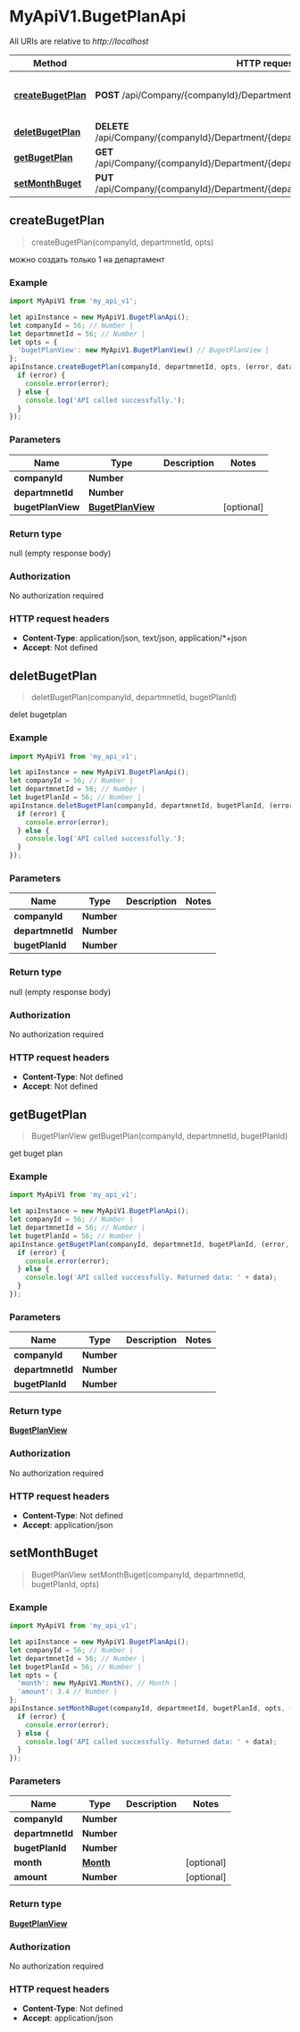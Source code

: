 # MyApiV1.BugetPlanApi

All URIs are relative to *http://localhost*

Method | HTTP request | Description
------------- | ------------- | -------------
[**createBugetPlan**](BugetPlanApi.md#createBugetPlan) | **POST** /api/Company/{companyId}/Department/{departmnetId}/BugetPlan | можно создать только 1 на департамент
[**deletBugetPlan**](BugetPlanApi.md#deletBugetPlan) | **DELETE** /api/Company/{companyId}/Department/{departmnetId}/BugetPlan/{bugetPlanId} | delet bugetplan
[**getBugetPlan**](BugetPlanApi.md#getBugetPlan) | **GET** /api/Company/{companyId}/Department/{departmnetId}/BugetPlan/{bugetPlanId} | get buget plan
[**setMonthBuget**](BugetPlanApi.md#setMonthBuget) | **PUT** /api/Company/{companyId}/Department/{departmnetId}/BugetPlan/{bugetPlanId} | 



## createBugetPlan

> createBugetPlan(companyId, departmnetId, opts)

можно создать только 1 на департамент

### Example

```javascript
import MyApiV1 from 'my_api_v1';

let apiInstance = new MyApiV1.BugetPlanApi();
let companyId = 56; // Number | 
let departmnetId = 56; // Number | 
let opts = {
  'bugetPlanView': new MyApiV1.BugetPlanView() // BugetPlanView | 
};
apiInstance.createBugetPlan(companyId, departmnetId, opts, (error, data, response) => {
  if (error) {
    console.error(error);
  } else {
    console.log('API called successfully.');
  }
});
```

### Parameters


Name | Type | Description  | Notes
------------- | ------------- | ------------- | -------------
 **companyId** | **Number**|  | 
 **departmnetId** | **Number**|  | 
 **bugetPlanView** | [**BugetPlanView**](BugetPlanView.md)|  | [optional] 

### Return type

null (empty response body)

### Authorization

No authorization required

### HTTP request headers

- **Content-Type**: application/json, text/json, application/*+json
- **Accept**: Not defined


## deletBugetPlan

> deletBugetPlan(companyId, departmnetId, bugetPlanId)

delet bugetplan

### Example

```javascript
import MyApiV1 from 'my_api_v1';

let apiInstance = new MyApiV1.BugetPlanApi();
let companyId = 56; // Number | 
let departmnetId = 56; // Number | 
let bugetPlanId = 56; // Number | 
apiInstance.deletBugetPlan(companyId, departmnetId, bugetPlanId, (error, data, response) => {
  if (error) {
    console.error(error);
  } else {
    console.log('API called successfully.');
  }
});
```

### Parameters


Name | Type | Description  | Notes
------------- | ------------- | ------------- | -------------
 **companyId** | **Number**|  | 
 **departmnetId** | **Number**|  | 
 **bugetPlanId** | **Number**|  | 

### Return type

null (empty response body)

### Authorization

No authorization required

### HTTP request headers

- **Content-Type**: Not defined
- **Accept**: Not defined


## getBugetPlan

> BugetPlanView getBugetPlan(companyId, departmnetId, bugetPlanId)

get buget plan

### Example

```javascript
import MyApiV1 from 'my_api_v1';

let apiInstance = new MyApiV1.BugetPlanApi();
let companyId = 56; // Number | 
let departmnetId = 56; // Number | 
let bugetPlanId = 56; // Number | 
apiInstance.getBugetPlan(companyId, departmnetId, bugetPlanId, (error, data, response) => {
  if (error) {
    console.error(error);
  } else {
    console.log('API called successfully. Returned data: ' + data);
  }
});
```

### Parameters


Name | Type | Description  | Notes
------------- | ------------- | ------------- | -------------
 **companyId** | **Number**|  | 
 **departmnetId** | **Number**|  | 
 **bugetPlanId** | **Number**|  | 

### Return type

[**BugetPlanView**](BugetPlanView.md)

### Authorization

No authorization required

### HTTP request headers

- **Content-Type**: Not defined
- **Accept**: application/json


## setMonthBuget

> BugetPlanView setMonthBuget(companyId, departmnetId, bugetPlanId, opts)



### Example

```javascript
import MyApiV1 from 'my_api_v1';

let apiInstance = new MyApiV1.BugetPlanApi();
let companyId = 56; // Number | 
let departmnetId = 56; // Number | 
let bugetPlanId = 56; // Number | 
let opts = {
  'month': new MyApiV1.Month(), // Month | 
  'amount': 3.4 // Number | 
};
apiInstance.setMonthBuget(companyId, departmnetId, bugetPlanId, opts, (error, data, response) => {
  if (error) {
    console.error(error);
  } else {
    console.log('API called successfully. Returned data: ' + data);
  }
});
```

### Parameters


Name | Type | Description  | Notes
------------- | ------------- | ------------- | -------------
 **companyId** | **Number**|  | 
 **departmnetId** | **Number**|  | 
 **bugetPlanId** | **Number**|  | 
 **month** | [**Month**](.md)|  | [optional] 
 **amount** | **Number**|  | [optional] 

### Return type

[**BugetPlanView**](BugetPlanView.md)

### Authorization

No authorization required

### HTTP request headers

- **Content-Type**: Not defined
- **Accept**: application/json

